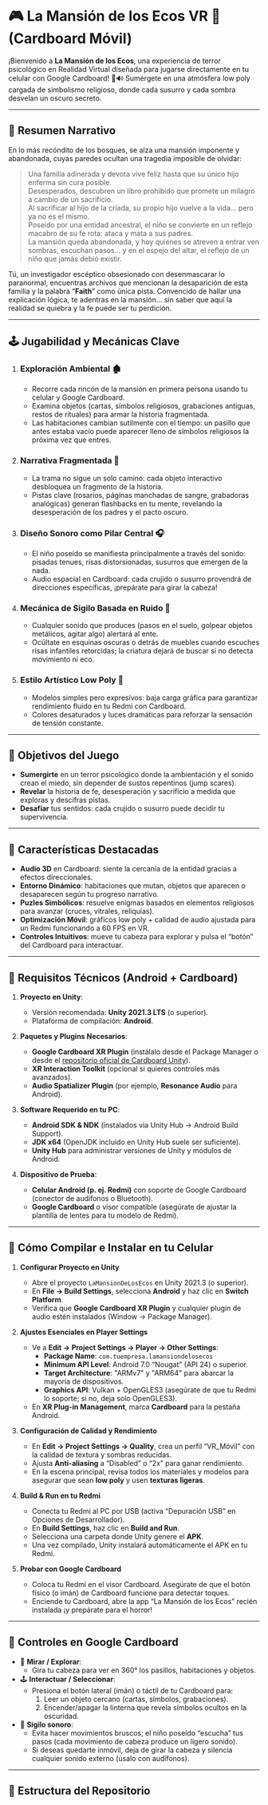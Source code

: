 # 🎮 La Mansión de los Ecos VR 👻 (Cardboard Móvil)

¡Bienvenido a **La Mansión de los Ecos**, una experiencia de terror psicológico en Realidad Virtual diseñada para jugarse directamente en tu celular con Google Cardboard! 🔦🔊 Sumérgete en una atmósfera low poly cargada de simbolismo religioso, donde cada susurro y cada sombra desvelan un oscuro secreto.  

---

## 📖 Resumen Narrativo

En lo más recóndito de los bosques, se alza una mansión imponente y abandonada, cuyas paredes ocultan una tragedia imposible de olvidar:

> Una familia adinerada y devota vive feliz hasta que su único hijo enferma sin cura posible.  
> Desesperados, descubren un libro prohibido que promete un milagro a cambio de un sacrificio.  
> Al sacrificar al hijo de la criada, su propio hijo vuelve a la vida… pero ya no es el mismo.  
> Poseído por una entidad ancestral, el niño se convierte en un reflejo macabro de su fe rota: ataca y mata a sus padres.  
> La mansión queda abandonada, y hoy quienes se atreven a entrar ven sombras, escuchan pasos… y en el espejo del altar, el reflejo de un niño que jamás debió existir.  

Tú, un investigador escéptico obsesionado con desenmascarar lo paranormal, encuentras archivos que mencionan la desaparición de esta familia y la palabra “**Faith**” como única pista. Convencido de hallar una explicación lógica, te adentras en la mansión… sin saber que aquí la realidad se quiebra y la fe puede ser tu perdición.  

---

## 🕹️ Jugabilidad y Mecánicas Clave

1. ### Exploración Ambiental 🏚️  
   - Recorre cada rincón de la mansión en primera persona usando tu celular y Google Cardboard.  
   - Examina objetos (cartas, símbolos religiosos, grabaciones antiguas, restos de rituales) para armar la historia fragmentada.  
   - Las habitaciones cambian sutilmente con el tiempo: un pasillo que antes estaba vacío puede aparecer lleno de símbolos religiosos la próxima vez que entres.  

2. ### Narrativa Fragmentada 📜  
   - La trama no sigue un solo camino: cada objeto interactivo desbloquea un fragmento de la historia.  
   - Pistas clave (rosarios, páginas manchadas de sangre, grabadoras analógicas) generan flashbacks en tu mente, revelando la desesperación de los padres y el pacto oscuro.  

3. ### Diseño Sonoro como Pilar Central 🎧  
   - El niño poseído se manifiesta principalmente a través del sonido: pisadas tenues, risas distorsionadas, susurros que emergen de la nada.  
   - Audio espacial en Cardboard: cada crujido o susurro provendrá de direcciones específicas, ¡prepárate para girar la cabeza!  

4. ### Mecánica de Sigilo Basada en Ruido 🤫  
   - Cualquier sonido que produces (pasos en el suelo, golpear objetos metálicos, agitar algo) alertará al ente.  
   - Ocúltate en esquinas oscuras o detrás de muebles cuando escuches risas infantiles retorcidas; la criatura dejará de buscar si no detecta movimiento ni eco.  

5. ### Estilo Artístico Low Poly 📐  
   - Modelos simples pero expresivos: baja carga gráfica para garantizar rendimiento fluido en tu Redmi con Cardboard.  
   - Colores desaturados y luces dramáticas para reforzar la sensación de tensión constante.  

---

## 🎯 Objetivos del Juego

- **Sumergirte** en un terror psicológico donde la ambientación y el sonido crean el miedo, sin depender de sustos repentinos (jump scares).  
- **Revelar** la historia de fe, desesperación y sacrificio a medida que exploras y descifras pistas.  
- **Desafiar** tus sentidos: cada crujido o susurro puede decidir tu supervivencia.  

---

## 🔑 Características Destacadas

- **Audio 3D** en Cardboard: siente la cercanía de la entidad gracias a efectos direccionales.  
- **Entorno Dinámico**: habitaciones que mutan, objetos que aparecen o desaparecen según tu progreso narrativo.  
- **Puzles Simbólicos**: resuelve enigmas basados en elementos religiosos para avanzar (cruces, vitrales, reliquias).  
- **Optimización Móvil**: gráficos low poly + calidad de audio ajustada para un Redmi funcionando a 60 FPS en VR.  
- **Controles Intuitivos**: mueve tu cabeza para explorar y pulsa el “botón” del Cardboard para interactuar.  

---

## 📱 Requisitos Técnicos (Android + Cardboard)

1. **Proyecto en Unity**:  
   - Versión recomendada: **Unity 2021.3 LTS** (o superior).  
   - Plataforma de compilación: **Android**.  

2. **Paquetes y Plugins Necesarios**:  
   - **Google Cardboard XR Plugin** (instálalo desde el Package Manager o desde el [repositorio oficial de Cardboard Unity](https://github.com/googlevr/cardboard-xr-plugin)).  
   - **XR Interaction Toolkit** (opcional si quieres controles más avanzados).  
   - **Audio Spatializer Plugin** (por ejemplo, **Resonance Audio** para Android).  

3. **Software Requerido en tu PC**:  
   - **Android SDK & NDK** (instalados via Unity Hub → Android Build Support).  
   - **JDK x64** (OpenJDK incluido en Unity Hub suele ser suficiente).  
   - **Unity Hub** para administrar versiones de Unity y módulos de Android.  

4. **Dispositivo de Prueba**:  
   - **Celular Android (p. ej. Redmi)** con soporte de Google Cardboard (conector de audífonos o Bluetooth).  
   - **Google Cardboard** o visor compatible (asegúrate de ajustar la plantilla de lentes para tu modelo de Redmi).  

---

## 🔧 Cómo Compilar e Instalar en tu Celular

1. **Configurar Proyecto en Unity**  
   - Abre el proyecto `LaMansionDeLosEcos` en Unity 2021.3 (o superior).  
   - En **File → Build Settings**, selecciona **Android** y haz clic en **Switch Platform**.  
   - Verifica que **Google Cardboard XR Plugin** y cualquier plugin de audio estén instalados (Window → Package Manager).  

2. **Ajustes Esenciales en Player Settings**  
   - Ve a **Edit → Project Settings → Player → Other Settings**:  
     - **Package Name**: `com.tuempresa.lamansiondelosecos`  
     - **Minimum API Level**: Android 7.0 “Nougat” (API 24) o superior.  
     - **Target Architecture**: "ARMv7" y "ARM64" para abarcar la mayoría de dispositivos.  
     - **Graphics API**: Vulkan + OpenGLES3 (asegúrate de que tu Redmi lo soporte; si no, deja solo OpenGLES3).  
   - En **XR Plug-in Management**, marca **Cardboard** para la pestaña Android.  

3. **Configuración de Calidad y Rendimiento**  
   - En **Edit → Project Settings → Quality**, crea un perfil “VR_Móvil” con la calidad de textura y sombras reducidas.  
   - Ajusta **Anti-aliasing** a “Disabled” o “2x” para ganar rendimiento.  
   - En la escena principal, revisa todos los materiales y modelos para asegurar que sean **low poly** y usen **texturas ligeras**.  

4. **Build & Run en tu Redmi**  
   - Conecta tu Redmi al PC por USB (activa “Depuración USB” en Opciones de Desarrollador).  
   - En **Build Settings**, haz clic en **Build and Run**.  
   - Selecciona una carpeta donde Unity genere el **APK**.  
   - Una vez compilado, Unity instalará automáticamente el APK en tu Redmi.  

5. **Probar con Google Cardboard**  
   - Coloca tu Redmi en el visor Cardboard. Asegúrate de que el botón físico (o imán) de Cardboard funcione para detectar toques.  
   - Enciende tu Cardboard, abre la app “La Mansión de los Ecos” recién instalada ¡y prepárate para el horror!  

---

## 📲 Controles en Google Cardboard

- 👀 **Mirar / Explorar**:  
  - Gira tu cabeza para ver en 360° los pasillos, habitaciones y objetos.  
- 🕹 **Interactuar / Seleccionar**:  
  - Presiona el botón lateral (imán) o táctil de tu Cardboard para:  
    1. Leer un objeto cercano (cartas, símbolos, grabaciones).  
    2. Encender/apagar la linterna que revela símbolos ocultos en la oscuridad.  
- 🤫 **Sigilo sonoro**:  
  - Evita hacer movimientos bruscos; el niño poseído “escucha” tus pasos (cada movimiento de cabeza produce un ligero sonido).  
  - Si deseas quedarte inmóvil, deja de girar la cabeza y silencia cualquier sonido externo (úsalo con audífonos).  

---

## 📂 Estructura del Repositorio
